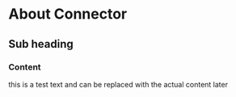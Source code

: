 # About Connector
## Sub heading
### Content
this is a test text and can be replaced with the actual content later
